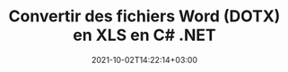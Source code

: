 ---
############################# Static ############################
layout: "autogen-gist"
date: 2021-10-02T14:22:14+03:00
draft: false
path: "fr/total/net/conversion/dotx-to-xls/"
other_out_formats: "PDF DOC DOCX DOCM DOT DOTX DOTM TXT RTF HTML HTM MHTML MHT XLS XLSX XLSM XLSB XLT XLTX XLTM XLAM CSV TSV DIF SXC FODS PPT PPTX PPS PPSX PPSM POT POTX PPTM POTM ODT OTT OTP ODP ODS EMZ WMZ SVG SVGZ XPS TEX DCM WMF EMF BMP PNG GIF JPEG TIFF ICO WEBP JP2 TGA PSB PSD EPUB MD FODP JPG"
ad_headline: "Convertir DOTX en XLS | .RAPPORTER"
ad_description: "La solution de conversion de documents DOTX vers XLS la plus précise pour vos applications .NET."

############################# Head ############################
head_title: "Convertir DOTX en XLS en C# ASP.NET | Conversion de documents Word .NET"
head_description: "API de conversion de documents de traitement de texte .NET. Convertissez DOTX en XLS et plus de 100 autres images et formats de fichiers dans les applications .NET (C#, VB.NET, ASP.NET et .NET Core). Affichez le document XLS converti en tant que visualiseur HTML."

############################# Header ############################
title: "Convertir des fichiers Word (DOTX) en XLS en C# .NET"
description: "Convertissez par programmation DOTX (fichiers Word) en XLS dans les applications C# VB.NET et ASP.NET à l'aide de fonctionnalités de conversion de documents flexibles qui vous permettent de personnaliser l'apparence du document résultant. Convertissez tous les formats de documents de traitement de texte populaires en feuilles de calcul Excel, présentations PowerPoint, PDF, Photoshop, eBook, Web et formats de fichier image. L'API de conversion .NET native offre plusieurs options de conversion de document pour convertir l'intégralité du document ou choisir des pages spécifiques du fichier de document source en fonction des numéros de page ou des plages de pages sélectives et convertir facilement en un format de document pris en charge."

############################# SubMenu ############################
submenu:
    enable: false

############################# Content ############################
content:
    enable: true
    block:
    - title_left: "Comment convertir DOTX en XLS en C# .NET"
      content_left: |
          Suivez ces étapes simples pour convertir DOTX en XLS dans .NET. Affichez le document XLS converti tel quel ou rendez-le et affichez-le au format HTML sans utiliser de logiciel externe.

          -   Créer un objet **Converter** pour convertir le document DOTX
          -   Définir les options de conversion pour le format XLS
          -   Appelez la méthode **Convert** de l'instance de classe **Converter** pour la conversion en XLS
          -   Définir les options du visualiseur HTML
          -   Créez un objet **Viewer** pour afficher le XLS converti au format HTML
          
      title_right: "Téléchargements et instructions d'installation"
      content_right: |
          Vous avez besoin des espaces de noms `GroupDocs.Conversion` et `GroupDocs.Viewer` pour convertir les formats de fichiers Word en une large gamme d'images et de types de documents tels que PDF, Microsoft Office (Word, Excel, PowerPoint, Project, Outlook), OpenDocument, HTML et Schémas CAO. Découvrez d'autres [API .NET pour les documents Office](https://products.conholdate.com/fr/total/net/) proposées par Conholdate.Total.
          
          Obtenez les fichiers d'assemblage respectifs à partir des [téléchargements] (https://downloads.conholdate.com/total/net) ou récupérez l'ensemble du package à partir de [Nuget] (https://www.nuget.org/packages/Conholdate.Total/) pour ajouter `Conholdate.Total for .NET` directement dans votre espace de travail.
          
      gisthash: "4f311c07ae9ee691b8afb7960aa6c806"
      gistfile: "word-to-pdf-conversion.cs"

    - title_left: "Ajouter un texte ou un filigrane d'image à XLS en C#"
      content_left: |
          Convertissez avec précision les documents (DOTX en XLS) exactement comme le fichier d'origine et appliquez des filigranes de texte ou d'image aux pages de document converties à l'aide de C# .NET.

          -   Créer un objet **Converter** pour convertir le document DOTX
          -   Créer une nouvelle instance de la classe **WatermarkOptions**
          -   Spécifiez les propriétés du filigrane (couleur, largeur, texte, image, etc.)
          -   Instanciez la bonne classe **ConvertOptions**
          -   Définir la propriété **Watermark** de l'instance **ConvertOptions**
          -   Appelez la méthode **Convert** de l'instance de classe **Converter** pour la conversion en XLS
        
      title_right: "Extraction d'informations sur les documents sources"
      content_right: |
          La fonction d'extraction d'informations sur les documents permet non seulement d'obtenir les informations de base sur le fichier du document source, mais elle prend également en charge l'extraction de certaines informations précieuses spécifiques au format de fichier, telles que les dates de début et de fin du projet d'un fichier Microsoft Project, toute restriction d'impression sur un document PDF, liste des dossiers contenus dans un fichier de données Outlook, etc.

          Convertissez les formats de fichiers de documents populaires sur différents systèmes d'exploitation tels que Windows, Linux ou macOS tout en utilisant des plates-formes telles que Windows Azure, Mono et Xamarin.
          
      gisthash: "a15affe15284876ce010a315a09da1f0"
      gistfile: "convert-word-to-pdf-and-add-text-watermark-to-converted-pdf.cs"

    - title_left: "Convertir un mot protégé par mot de passe en PDF"
      content_left: |
          La conversion de documents protégés par mot de passe dans .NET est maintenant plus facile avec Conholdate.Total pour les API .NET. Ajoutez simplement quelques lignes de code C# et convertissez précisément un document Microsoft Word protégé par un mot de passe en un fichier PDF sans utiliser de logiciel externe.

          -   Définissez **LoadOptions** et définissez le mot de passe à partir des options de chargement spécifiques au document
          -   Créer un objet **Converter** pour convertir un document Word
          -   Instancier la classe **PdfConvertOptions**
          -   Appelez la méthode **Convert** de l'instance de classe **Converter** pour la conversion en PDF
          
      title_right: "Charger et convertir des documents situés à distance"
      content_right: |
          À l'aide de Conholdate.Total pour .NET, les développeurs peuvent charger et convertir des documents à partir de divers emplacements distants et de ressources de stockage de documents dans le cloud telles qu'Amazon S3, Microsoft Azure Blob, FTP, un disque local, un flux ou une simple URL. Il vous suffit de spécifier la méthode pour obtenir le flux de documents situé à distance, puis de le transmettre à la classe Converter en tant que constructeur.
          
          Les API Conholdate.Total pour .NET sont natives pour Windows Forms, ASP.NET, WPF, WCF ou tout type d'application basée sur .NET Framework 2.0 ou version ultérieure.
          
      gisthash: "3b7541492166a47d49ca85c55b531055"
      gistfile: "convert-password-protected-word-to-pdf.cs"

############################# About Formats ############################
about_formats:
    enable: false
############################# More Formats ############################
more_formats:
    enable: true
    auto: false
    other_out_formats: PDF DOC DOCX DOCM DOT DOTX DOTM TXT RTF HTML HTM MHTML MHT XLS XLSX XLSM XLSB XLT XLTX XLTM XLAM CSV TSV DIF SXC FODS PPT PPTX PPS PPSX PPSM POT POTX PPTM POTM ODT OTT OTP ODP ODS EMZ WMZ SVG SVGZ XPS TEX DCM WMF EMF BMP PNG GIF JPEG TIFF ICO WEBP JP2 TGA PSB PSD EPUB MD FODP JPG
############################# Back to top ###############################
back_to_top:
  enable: true
---